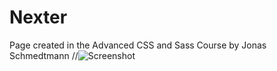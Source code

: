 # Nexter
 Page created in the Advanced CSS and Sass Course by Jonas Schmedtmann
//![Screenshot](https://www.google.com/search?q=gatito&sxsrf=ALeKk03IS2z2EmUQrWXoCkVb5NvrL97EEw:1603733351131&source=lnms&tbm=isch&sa=X&ved=2ahUKEwiPkNWl5NLsAhWBC9QKHZTnCjgQ_AUoAXoECAUQAw&biw=1920&bih=941#imgrc=dJQ_AU4bjpaKGM)

